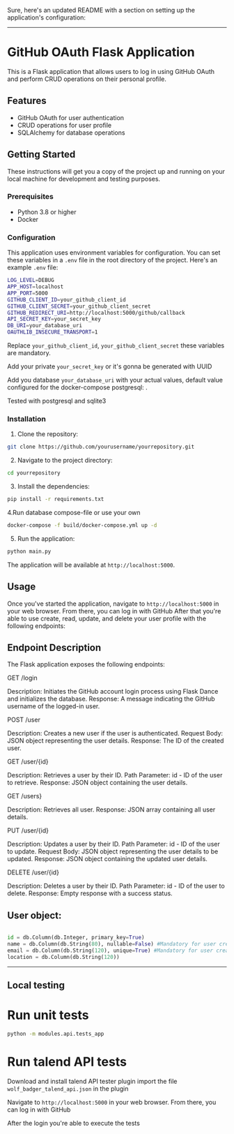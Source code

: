 Sure, here's an updated README with a section on setting up the application's configuration:

---

# GitHub OAuth Flask Application

This is a Flask application that allows users to log in using GitHub OAuth and perform CRUD operations on their personal profile.

## Features

- GitHub OAuth for user authentication
- CRUD operations for user profile
- SQLAlchemy for database operations

## Getting Started

These instructions will get you a copy of the project up and running on your local machine for development and testing purposes.

### Prerequisites

- Python 3.8 or higher
- Docker

### Configuration

This application uses environment variables for configuration. You can set these variables in a `.env` file in the root directory of the project. Here's an example `.env` file:

```bash
LOG_LEVEL=DEBUG
APP_HOST=localhost
APP_PORT=5000
GITHUB_CLIENT_ID=your_github_client_id
GITHUB_CLIENT_SECRET=your_github_client_secret
GITHUB_REDIRECT_URI=http://localhost:5000/github/callback
API_SECRET_KEY=your_secret_key
DB_URI=your_database_uri
OAUTHLIB_INSECURE_TRANSPORT=1
```

Replace `your_github_client_id`, `your_github_client_secret` these variables are mandatory.

Add your private `your_secret_key` or it's gonna be generated with UUID

Add you database `your_database_uri` with your actual values, default value configured for the docker-compose postgresql: . 

Tested with postgresql and sqlite3

### Installation

1. Clone the repository:

```bash
git clone https://github.com/yourusername/yourrepository.git
```

2. Navigate to the project directory:

```bash
cd yourrepository
```

3. Install the dependencies:

```bash
pip install -r requirements.txt
```
4.Run database compose-file or use your own
```bash
docker-compose -f build/docker-compose.yml up -d
```

5. Run the application:

```bash
python main.py
```


The application will be available at `http://localhost:5000`.

## Usage

Once you've started the application, navigate to `http://localhost:5000` in your web 
browser. From there, you can log in with GitHub
After that you're able to use create, read, update, and delete your user profile with the following endpoints:


## Endpoint Description
The Flask application exposes the following endpoints:

GET /login

Description: Initiates the GitHub account login process using Flask Dance and initializes the database.
Response: A message indicating the GitHub username of the logged-in user.


POST /user

Description: Creates a new user if the user is authenticated.
Request Body: JSON object representing the user details.
Response: The ID of the created user.


GET /user/{id}

Description: Retrieves a user by their ID.
Path Parameter: id - ID of the user to retrieve.
Response: JSON object containing the user details.

GET /users}

Description: Retrieves all user.
Response: JSON array containing all user details.


PUT /user/{id}

Description: Updates a user by their ID.
Path Parameter: id - ID of the user to update.
Request Body: JSON object representing the user details to be updated.
Response: JSON object containing the updated user details.


DELETE /user/{id}

Description: Deletes a user by their ID.
Path Parameter: id - ID of the user to delete.
Response: Empty response with a success status.

## User object:
```python

id = db.Column(db.Integer, primary_key=True)
name = db.Column(db.String(80), nullable=False) #Mandatory for user creation
email = db.Column(db.String(120), unique=True) #Mandatory for user creation
location = db.Column(db.String(120))
```
---

## Local testing

# Run unit tests
```bash
python -m modules.api.tests_app
```
# Run talend API tests

Download and install talend API tester plugin
import the file `wolf_badger_talend_api.json` in the plugin

Navigate to `http://localhost:5000` in your web browser. From there, you can log in with GitHub

After the login you're able to execute the tests

